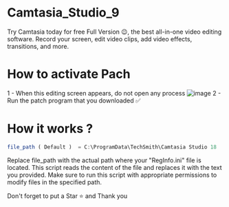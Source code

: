 # Camtasia_Studio_9
Try Camtasia today for free Full Version 😉, the best all-in-one video editing software. Record your screen, edit video clips, add video effects, transitions, and more.
# How to activate Pach
1 - When this editing screen appears, do not open any process
![image](https://github.com/amadich/Camtasia_Studio_9/assets/74735976/84c817d6-e376-4534-906b-38fdd2b01e2e)
2 - Run the patch program that you downloaded ✅

# How it works ? 
```js
file_path ( Default )  = C:\ProgramData\TechSmith\Camtasia Studio 18
```
Replace file_path with the actual path where your "RegInfo.ini" file is located. This script reads the content of the file and replaces it with the text you provided. Make sure to run this script with appropriate permissions to modify files in the specified path.

Don't forget to put a Star ⭐ and Thank you  
